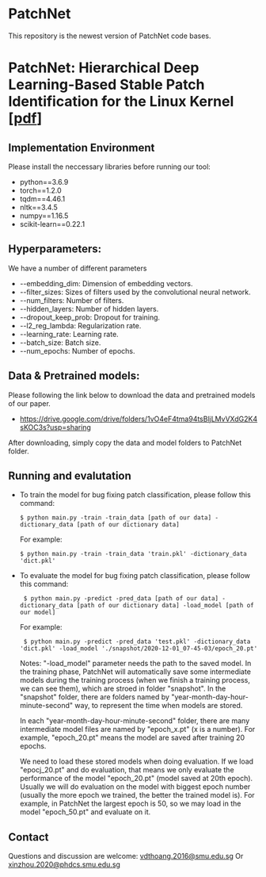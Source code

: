 # PatchNet
This repository is the newest version of PatchNet code bases.

# PatchNet: Hierarchical Deep Learning-Based Stable Patch Identification for the Linux Kernel [[pdf](https://arxiv.org/pdf/1911.03576.pdf)]

## Implementation Environment

Please install the neccessary libraries before running our tool:

- python==3.6.9
- torch==1.2.0
- tqdm==4.46.1
- nltk==3.4.5
- numpy==1.16.5
- scikit-learn==0.22.1

## Hyperparameters:
We have a number of different parameters

* --embedding_dim: Dimension of embedding vectors.
* --filter_sizes: Sizes of filters used by the convolutional neural network. 
* --num_filters: Number of filters. 
* --hidden_layers: Number of hidden layers. 
* --dropout_keep_prob: Dropout for training. 
* --l2_reg_lambda: Regularization rate. 
* --learning_rate: Learning rate. 
* --batch_size: Batch size. 
* --num_epochs: Number of epochs. 


## Data & Pretrained models:

Please following the link below to download the data and pretrained models of our paper. 

- https://drive.google.com/drive/folders/1vO4eF4tma94tsBljLMvVXdG2K4sKOC3s?usp=sharing

After downloading, simply copy the data and model folders to PatchNet folder.


## Running and evalutation
      
- To train the model for bug fixing patch classification, please follow this command: 

      $ python main.py -train -train_data [path of our data] -dictionary_data [path of our dictionary data]
  For example:
       
      $ python main.py -train -train_data 'train.pkl' -dictionary_data 'dict.pkl'
     
- To evaluate the model for bug fixing patch classification, please follow this command:
      
       $ python main.py -predict -pred_data [path of our data] -dictionary_data [path of our dictionary data] -load_model [path of our model]
  For example:     
  
       $ python main.py -predict -pred_data 'test.pkl' -dictionary_data 'dict.pkl' -load_model './snapshot/2020-12-01_07-45-03/epoch_20.pt'
  Notes:
    "-load_model"  parameter needs the path to the saved model. In the training phase, PatchNet will automatically save some intermediate models during the training process (when we finish a training process, we can see them), which are stroed in folder "snapshot". In the "snapshot" folder, there are folders named by "year-month-day-hour-minute-second" way, to represent the time when models are stored.
    
     In each "year-month-day-hour-minute-second" folder, there are many intermediate model files are named by "epoch_x.pt" (x is a number). For example, "epoch_20.pt" means the model are saved after training 20 epochs.
     
     We need to load these stored models when doing evaluation. If we load "epocj_20.pt" and do evaluation, that means we only evaluate the performance of the model "epoch_20.pt" (model saved at 20th epoch). Usually we will do evaluation on the model with biggest epoch number (usually the more epoch we trained, the better the trained model is). For example, in PatchNet the largest epoch is 50, so we may load in the model "epoch_50.pt" and evaluate on it.
     

## Contact

Questions and discussion are welcome: vdthoang.2016@smu.edu.sg Or xinzhou.2020@phdcs.smu.edu.sg

